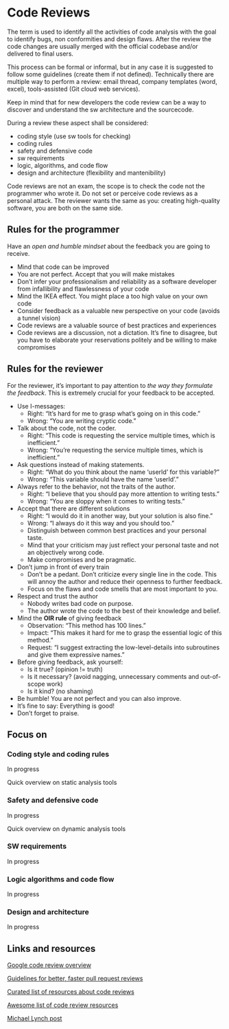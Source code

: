 # Code Reviews

The term is used to identify all the activities of code analysis with the goal to identify bugs, non conformities and design flaws. After the review the code changes are usually merged with the official codebase and/or delivered to final users.

This process can be formal or informal, but in any case it is suggested to follow some guidelines (create them if not defined). Technically there are multiple way to perform a review: email thread, company templates (word, excel), tools-assisted (Git cloud web services).

Keep in mind that for new developers the code review can be a way to discover and understand the sw architecture and the sourcecode.

During a review these aspect shall be considered:

+ coding style (use sw tools for checking)
+ coding rules
+ safety and defensive code
+ sw requirements
+ logic, algorithms, and code flow
+ design and architecture (flexibility and mantenibility)
   
Code reviews are not an exam, the scope is to check the code not the programmer who wrote it. Do not set or perceive code reviews as a personal attack. The reviewer wants the same as you: creating high-quality software, you are both on the same side.

## Rules for the programmer

Have an *open and humble mindset* about the feedback you are going to receive.

+ Mind that code can be improved
+ You are not perfect. Accept that you will make mistakes
+ Don’t infer your professionalism and reliability as a software developer from infallibility and flawlessness of your code
+ Mind the IKEA effect. You might place a too high value on your own code
+ Consider feedback as a valuable new perspective on your code (avoids a tunnel vision)
+ Code reviews are a valuable source of best practices and experiences
+ Code reviews are a discussion, not a dictation. It’s fine to disagree, but you have to elaborate your reservations politely and be willing to make compromises

## Rules for the reviewer

For the reviewer, it’s important to pay attention to *the way they formulate the feedback*. This is extremely crucial for your feedback to be accepted.

+ Use I-messages:
    - Right: “It’s hard for me to grasp what’s going on in this code.”
    - Wrong: “You are writing cryptic code.”
+ Talk about the code, not the coder.
    - Right: “This code is requesting the service multiple times, which is inefficient.”
    - Wrong: “You’re requesting the service multiple times, which is inefficient.”
+ Ask questions instead of making statements.
    - Right: “What do you think about the name ‘userId’ for this variable?”
    - Wrong: “This variable should have the name ‘userId’.”
+ Always refer to the behavior, not the traits of the author.
    - Right: “I believe that you should pay more attention to writing tests.”
    - Wrong: “You are sloppy when it comes to writing tests.”
+ Accept that there are different solutions
    - Right: “I would do it in another way, but your solution is also fine.”
    - Wrong: “I always do it this way and you should too.”
    - Distinguish between common best practices and your personal taste.
    - Mind that your criticism may just reflect your personal taste and not an objectively wrong code.
    - Make compromises and be pragmatic.
+ Don’t jump in front of every train
    - Don’t be a pedant. Don’t criticize every single line in the code. This will annoy the author and reduce their openness to further feedback.
    - Focus on the flaws and code smells that are most important to you.
+ Respect and trust the author
    - Nobody writes bad code on purpose.
    - The author wrote the code to the best of their knowledge and belief.
+ Mind the **OIR rule** of giving feedback
    - Observation: “This method has 100 lines.”
    - Impact: “This makes it hard for me to grasp the essential logic of this method.”
    - Request: “I suggest extracting the low-level-details into subroutines and give them expressive names.”
+ Before giving feedback, ask yourself:
    - Is it true? (opinion != truth)
    - Is it necessary? (avoid nagging, unnecessary comments and out-of-scope work)
    - Is it kind? (no shaming)
+ Be humble! You are not perfect and you can also improve.
+ It’s fine to say: Everything is good!
+ Don’t forget to praise.

## Focus on
   
### Coding style and coding rules

In progress

Quick overview on static analysis tools

### Safety and defensive code

In progress

Quick overview on dynamic analysis tools

### SW requirements

In progress

### Logic algorithms and code flow

In progress

### Design and architecture

In progress

## Links and resources

[Google code review overview](https://google.github.io/eng-practices/review/)

[Guidelines for better, faster pull request reviews](https://github.com/mawrkus/pull-request-review-guide)

[Curated list of resources about code reviews](https://github.com/mgreiler/all-about-code-review)

[Awesome list of code review resources](https://github.com/joho/awesome-code-review)

[Michael Lynch post](https://mtlynch.io/code-review-love/)
